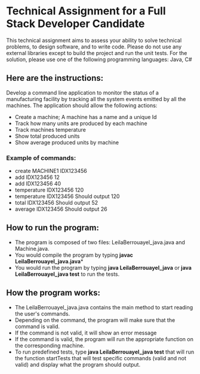 # Technical Assignment for a Full Stack Developer Candidate

This technical assignment aims to assess your ability to solve technical problems, to design
software, and to write code. Please do not use any external libraries except to build the project
and run the unit tests. For the solution, please use one of the following programming languages:
Java, C#

## Here are the instructions:
Develop a command line application to monitor the status of a manufacturing facility by tracking all the system events emitted by all the machines.
The application should allow the following actions:

- Create a machine; A machine has a name and a unique Id
- Track how many units are produced by each machine
- Track machines temperature
- Show total produced units
- Show average produced units by machine

### Example of commands:

- create MACHINE1 IDX123456
- add IDX123456 12
- add IDX123456 40
- temperature IDX123456 120
- temperature IDX123456 Should output 120
- total IDX123456 Should output 52
- average IDX123456 Should output 26

## How to run the program:

- The program is composed of two files: LeilaBerrouayel_java.java and Machine.java.
- You would compile the program by typing **javac LeilaBerrouayel_java.java***
- You would run the program by typing **java LeilaBerrouayel_java** or **java LeilaBerrouayel_java test** to run the tests.

## How the program works:

- The LeilaBerrouayel_java.java contains the main method to start reading the user's commands.
- Depending on the command, the program will make sure that the command is valid.
- If the command is not valid, it will show an error message
- If the command is valid, the program will run the appropriate function on the corresponding machine.
- To run predefined tests, type **java LeilaBerrouayel_java test** that will run the function startTests that will test specific commands (valid and not valid) and display what the program should output.

